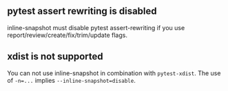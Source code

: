 
## pytest assert rewriting is disabled

inline-snapshot must disable pytest assert-rewriting if you use report/review/create/fix/trim/update flags.

## xdist is not supported

You can not use inline-snapshot in combination with `pytest-xdist`. The use of `-n=...` implies `--inline-snapshot=disable`.
